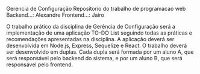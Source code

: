 Gerencia de Configuração
Repositorio do trabalho de programacao web
Backend...: Alexandre
Frontend...: Jairo
 
O trabalho prático da disciplina de Gerência de Configuração será a implementação de uma aplicação TO-DO List seguindo todas as práticas e recomendações apresentadas na disciplina. A aplicação deverá ser desenvolvida em Node.js, Express, Sequelize e React. O trabalho deverá ser desenvolvido em duplas. Cada dupla será formada por um aluno A, que será responsável pelo backend do sistema, e por um aluno B, que será responsável pelo frontend.
